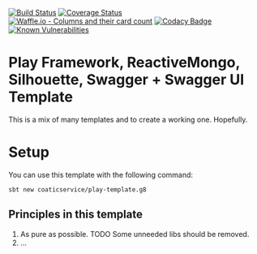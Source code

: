 [![Build Status](https://travis-ci.org/coaticservice/play-template.svg?branch=master)](https://travis-ci.org/coaticservice/play-template.svg?branch=master)
[![Coverage Status](https://coveralls.io/repos/github/coaticservice/play-template/badge.svg?branch=master)](https://coveralls.io/github/coaticservice/play-template?branch=master)
[![Waffle.io - Columns and their card count](https://badge.waffle.io/coaticservice/play-template.svg?columns=all)](https://waffle.io/coaticservice/play-template)
[![Codacy Badge](https://api.codacy.com/project/badge/Grade/fa2a0aa0e0b54331a7bb5628110158f3)](https://www.codacy.com/app/s-reinhardt/play-template?utm_source=github.com&amp;utm_medium=referral&amp;utm_content=coaticservice/play-template&amp;utm_campaign=Badge_Grade)
[![Known Vulnerabilities](https://snyk.io/test/github/coaticservice/play-template/badge.svg?targetFile=build.sbt)](https://snyk.io/test/github/coaticservice/play-template?targetFile=build.sbt)

# Play Framework, ReactiveMongo, Silhouette, Swagger + Swagger UI Template

This is a mix of many templates and to create a working one. Hopefully.

# Setup

You can use this template with the following command: 

```
sbt new coaticservice/play-template.g8
```
## Principles in this template

1. As pure as possible. TODO Some unneeded libs should be removed.
2. ...                 
